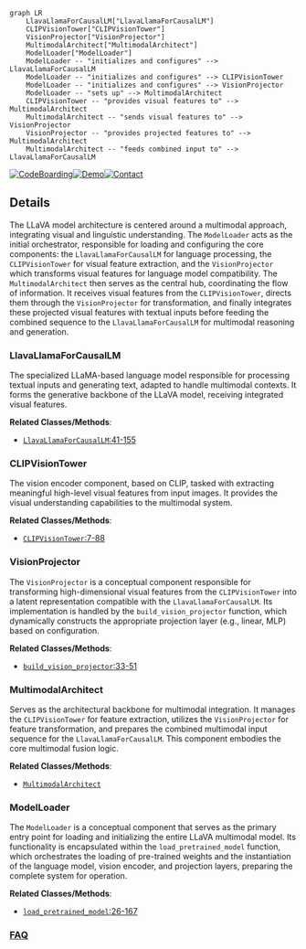 ```mermaid
graph LR
    LlavaLlamaForCausalLM["LlavaLlamaForCausalLM"]
    CLIPVisionTower["CLIPVisionTower"]
    VisionProjector["VisionProjector"]
    MultimodalArchitect["MultimodalArchitect"]
    ModelLoader["ModelLoader"]
    ModelLoader -- "initializes and configures" --> LlavaLlamaForCausalLM
    ModelLoader -- "initializes and configures" --> CLIPVisionTower
    ModelLoader -- "initializes and configures" --> VisionProjector
    ModelLoader -- "sets up" --> MultimodalArchitect
    CLIPVisionTower -- "provides visual features to" --> MultimodalArchitect
    MultimodalArchitect -- "sends visual features to" --> VisionProjector
    VisionProjector -- "provides projected features to" --> MultimodalArchitect
    MultimodalArchitect -- "feeds combined input to" --> LlavaLlamaForCausalLM
```

[![CodeBoarding](https://img.shields.io/badge/Generated%20by-CodeBoarding-9cf?style=flat-square)](https://github.com/CodeBoarding/GeneratedOnBoardings)[![Demo](https://img.shields.io/badge/Try%20our-Demo-blue?style=flat-square)](https://www.codeboarding.org/demo)[![Contact](https://img.shields.io/badge/Contact%20us%20-%20contact@codeboarding.org-lightgrey?style=flat-square)](mailto:contact@codeboarding.org)

## Details

The LLaVA model architecture is centered around a multimodal approach, integrating visual and linguistic understanding. The `ModelLoader` acts as the initial orchestrator, responsible for loading and configuring the core components: the `LlavaLlamaForCausalLM` for language processing, the `CLIPVisionTower` for visual feature extraction, and the `VisionProjector` which transforms visual features for language model compatibility. The `MultimodalArchitect` then serves as the central hub, coordinating the flow of information. It receives visual features from the `CLIPVisionTower`, directs them through the `VisionProjector` for transformation, and finally integrates these projected visual features with textual inputs before feeding the combined sequence to the `LlavaLlamaForCausalLM` for multimodal reasoning and generation.

### LlavaLlamaForCausalLM
The specialized LLaMA-based language model responsible for processing textual inputs and generating text, adapted to handle multimodal contexts. It forms the generative backbone of the LLaVA model, receiving integrated visual features.


**Related Classes/Methods**:

- <a href="https://github.com/haotian-liu/LLaVA/blob/main/llava/model/language_model/llava_llama.py#L41-L155" target="_blank" rel="noopener noreferrer">`LlavaLlamaForCausalLM`:41-155</a>


### CLIPVisionTower
The vision encoder component, based on CLIP, tasked with extracting meaningful high-level visual features from input images. It provides the visual understanding capabilities to the multimodal system.


**Related Classes/Methods**:

- <a href="https://github.com/haotian-liu/LLaVA/blob/main/llava/model/multimodal_encoder/clip_encoder.py#L7-L88" target="_blank" rel="noopener noreferrer">`CLIPVisionTower`:7-88</a>


### VisionProjector
The `VisionProjector` is a conceptual component responsible for transforming high-dimensional visual features from the `CLIPVisionTower` into a latent representation compatible with the `LlavaLlamaForCausalLM`. Its implementation is handled by the `build_vision_projector` function, which dynamically constructs the appropriate projection layer (e.g., linear, MLP) based on configuration.


**Related Classes/Methods**:

- <a href="https://github.com/haotian-liu/LLaVA/blob/main/llava/model/multimodal_projector/builder.py#L33-L51" target="_blank" rel="noopener noreferrer">`build_vision_projector`:33-51</a>


### MultimodalArchitect
Serves as the architectural backbone for multimodal integration. It manages the `CLIPVisionTower` for feature extraction, utilizes the `VisionProjector` for feature transformation, and prepares the combined multimodal input sequence for the `LlavaLlamaForCausalLM`. This component embodies the core multimodal fusion logic.


**Related Classes/Methods**:

- <a href="https://github.com/haotian-liu/LLaVA/blob/main/llava/model/llava_arch.py" target="_blank" rel="noopener noreferrer">`MultimodalArchitect`</a>


### ModelLoader
The `ModelLoader` is a conceptual component that serves as the primary entry point for loading and initializing the entire LLaVA multimodal model. Its functionality is encapsulated within the `load_pretrained_model` function, which orchestrates the loading of pre-trained weights and the instantiation of the language model, vision encoder, and projection layers, preparing the complete system for operation.


**Related Classes/Methods**:

- <a href="https://github.com/haotian-liu/LLaVA/blob/main/llava/model/builder.py#L26-L167" target="_blank" rel="noopener noreferrer">`load_pretrained_model`:26-167</a>




### [FAQ](https://github.com/CodeBoarding/GeneratedOnBoardings/tree/main?tab=readme-ov-file#faq)